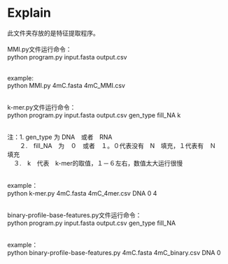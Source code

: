 # Explain
此文件夹存放的是特征提取程序。<br><br>
MMI.py文件运行命令：<br>
        python program.py input.fasta output.csv<br><br>
        
example: <br>
        python MMI.py 4mC.fasta 4mC_MMI.csv<br><br>

k-mer.py文件运行命令：<br>
        python program.py input.fasta output.csv gen_type fill_NA k<br><br>
        
  注：1. gen_type 为 DNA　或者　RNA<br>
  　　２.　fill_NA　为　０　或者　１。０代表没有　N　填充，１代表有　Ｎ　填充<br>
    　３.　k　代表　k-mer的取值，１－６左右，数值太大运行很慢<br><br>

example：<br>
        python k-mer.py 4mC.fasta 4mC_4mer.csv DNA 0 4<br><br>
        
binary-profile-base-features.py文件运行命令：<br>
         python program.py input.fasta output.csv gen_type fill_NA<br><br>
         
example：<br>
        python binary-profile-base-features.py 4mC.fasta 4mC_binary.csv DNA 0<br>

    　
